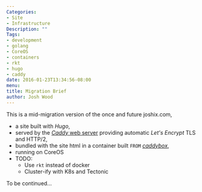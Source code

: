 ```yaml
---
Categories:
- Site
- Infrastructure
Description: ""
Tags:
- development
- golang
- CoreOS
- containers
- rkt
- hugo
- caddy
date: 2016-01-23T13:34:56-08:00
menu:
title: Migration Brief
author: Josh Wood
---
```


This is a mid-migration version of the once and future joshix.com,

* a site built with *Hugo*,
* served by the [*Caddy* web server](https://caddyserver.com) providing automatic
  *Let's Encrypt* TLS and HTTP/2,
* bundled with the site html in a container built `FROM` [*caddybox*][caddybox],
* running on CoreOS<!--more-->
* TODO:
  * Use `rkt` instead of docker
  * Cluster-ify with K8s and Tectonic

To be continued...


[caddy]: https://caddyserver.com
[caddybox]: https://github.com/joshix/caddybox
